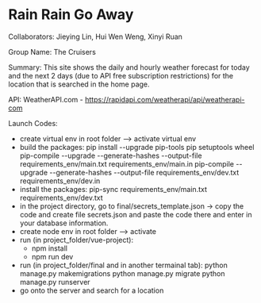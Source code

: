 # Rain Rain Go Away 
Collaborators: Jieying Lin, Hui Wen Weng, Xinyi Ruan

Group Name: The Cruisers

Summary: This site shows the daily and hourly weather forecast for today and the next 2 days (due to API free subscription restrictions) for the location that is searched in the home page. 

API: WeatherAPI.com - https://rapidapi.com/weatherapi/api/weatherapi-com

Launch Codes:
- create virtual env in root folder --> activate virtual env
- build the packages: pip install --upgrade pip-tools pip setuptools wheel pip-compile --upgrade --generate-hashes --output-file requirements_env/main.txt requirements_env/main.in pip-compile --upgrade --generate-hashes --output-file requirements_env/dev.txt requirements_env/dev.in
- install the packages: pip-sync requirements_env/main.txt requirements_env/dev.txt
- in the project directory, go to final/secrets_template.json -> copy the code and create file secrets.json and paste the code there and enter in your database information.
- create node env in root folder --> activate
- run (in project_folder/vue-project):
    - npm install
    - npm run dev
- run (in project_folder/final and in another termainal tab):
  python manage.py makemigrations
  python manage.py migrate
  python manage.py runserver
- go onto the server and search for a location
